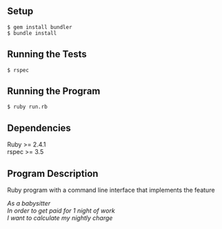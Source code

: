 ## Setup
```$ gem install bundler```<br>
```$ bundle install```
## Running the Tests
```$ rspec```
## Running the Program
```$ ruby run.rb```

## Dependencies
Ruby >= 2.4.1<br>
rspec >= 3.5
## Program Description
Ruby program with a command line interface that implements the feature

*As a babysitter<br>
In order to get paid for 1 night of work<br>
I want to calculate my nightly charge<br>*
